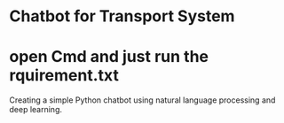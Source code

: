 # Chatbot for Transport System
# open Cmd and just run the rquirement.txt

Creating a simple Python chatbot using natural language processing and deep learning.


